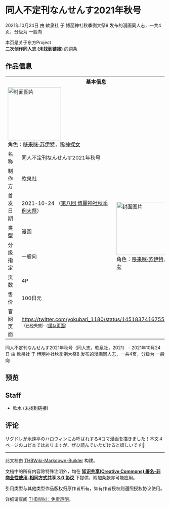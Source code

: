 # 同人不定刊なんせんす2021年秋号

<!-- source html: G:\repos\THBWiki-Markdown-Builder\THBWikiMarkdown\Temp\main\9\99\ns0%3A%E5%90%8C%E4%BA%BA%E4%B8%8D%E5%AE%9A%E5%88%8A%E3%81%AA%E3%82%93%E3%81%9B%E3%82%93%E3%81%992021%E5%B9%B4%E7%A7%8B%E5%8F%B7.html -->

2021年10月24日 由 軟泉社 于 博丽神社秋季例大祭8 发布的漫画同人志，一共4页，分级为 一般向

本页是关于东方Project  
 **二次创作同人志 (未找到链接)** 的词条

## 作品信息

<table><tbody><tr><th colspan="3">基本信息</th></tr><tr><td class="cover-artwork-mobile" colspan="2"><a href="./文件-同人不定刊なんせんす2021年秋号封面.jpg.md" class="image" title="封面图片"><img alt="封面图片" src="https://upload.thwiki.cc/thumb/3/36/%E5%90%8C%E4%BA%BA%E4%B8%8D%E5%AE%9A%E5%88%8A%E3%81%AA%E3%82%93%E3%81%9B%E3%82%93%E3%81%992021%E5%B9%B4%E7%A7%8B%E5%8F%B7%E5%B0%81%E9%9D%A2.jpg/168px-%E5%90%8C%E4%BA%BA%E4%B8%8D%E5%AE%9A%E5%88%8A%E3%81%AA%E3%82%93%E3%81%9B%E3%82%93%E3%81%992021%E5%B9%B4%E7%A7%8B%E5%8F%B7%E5%B0%81%E9%9D%A2.jpg" decoding="async" loading="lazy" width="168" height="168" srcset="https://upload.thwiki.cc/thumb/3/36/%E5%90%8C%E4%BA%BA%E4%B8%8D%E5%AE%9A%E5%88%8A%E3%81%AA%E3%82%93%E3%81%9B%E3%82%93%E3%81%992021%E5%B9%B4%E7%A7%8B%E5%8F%B7%E5%B0%81%E9%9D%A2.jpg/252px-%E5%90%8C%E4%BA%BA%E4%B8%8D%E5%AE%9A%E5%88%8A%E3%81%AA%E3%82%93%E3%81%9B%E3%82%93%E3%81%992021%E5%B9%B4%E7%A7%8B%E5%8F%B7%E5%B0%81%E9%9D%A2.jpg 1.5x, https://upload.thwiki.cc/thumb/3/36/%E5%90%8C%E4%BA%BA%E4%B8%8D%E5%AE%9A%E5%88%8A%E3%81%AA%E3%82%93%E3%81%9B%E3%82%93%E3%81%992021%E5%B9%B4%E7%A7%8B%E5%8F%B7%E5%B0%81%E9%9D%A2.jpg/336px-%E5%90%8C%E4%BA%BA%E4%B8%8D%E5%AE%9A%E5%88%8A%E3%81%AA%E3%82%93%E3%81%9B%E3%82%93%E3%81%992021%E5%B9%B4%E7%A7%8B%E5%8F%B7%E5%B0%81%E9%9D%A2.jpg 2x" data-file-width="906" data-file-height="906"></a><div class="cover-char">角色：<a href="./哆来咪·苏伊特.md" title="哆来咪·苏伊特">哆来咪·苏伊特</a>，<a href="./稀神探女.md" title="稀神探女">稀神探女</a></div></td>
</tr><tr><td class="label">名称</td><td colspan="2"> 同人不定刊なんせんす2021年秋号 </td></tr><tr><td class="label">制作方</td><td><a href="./軟泉社.md" title="軟泉社">軟泉社</a></td><td class="cover-artwork" rowspan="6" style="min-width:168px;"><a href="./文件-同人不定刊なんせんす2021年秋号封面.jpg.md" class="image" title="封面图片"><img alt="封面图片" src="https://upload.thwiki.cc/thumb/3/36/%E5%90%8C%E4%BA%BA%E4%B8%8D%E5%AE%9A%E5%88%8A%E3%81%AA%E3%82%93%E3%81%9B%E3%82%93%E3%81%992021%E5%B9%B4%E7%A7%8B%E5%8F%B7%E5%B0%81%E9%9D%A2.jpg/168px-%E5%90%8C%E4%BA%BA%E4%B8%8D%E5%AE%9A%E5%88%8A%E3%81%AA%E3%82%93%E3%81%9B%E3%82%93%E3%81%992021%E5%B9%B4%E7%A7%8B%E5%8F%B7%E5%B0%81%E9%9D%A2.jpg" decoding="async" loading="lazy" width="168" height="168" srcset="https://upload.thwiki.cc/thumb/3/36/%E5%90%8C%E4%BA%BA%E4%B8%8D%E5%AE%9A%E5%88%8A%E3%81%AA%E3%82%93%E3%81%9B%E3%82%93%E3%81%992021%E5%B9%B4%E7%A7%8B%E5%8F%B7%E5%B0%81%E9%9D%A2.jpg/252px-%E5%90%8C%E4%BA%BA%E4%B8%8D%E5%AE%9A%E5%88%8A%E3%81%AA%E3%82%93%E3%81%9B%E3%82%93%E3%81%992021%E5%B9%B4%E7%A7%8B%E5%8F%B7%E5%B0%81%E9%9D%A2.jpg 1.5x, https://upload.thwiki.cc/thumb/3/36/%E5%90%8C%E4%BA%BA%E4%B8%8D%E5%AE%9A%E5%88%8A%E3%81%AA%E3%82%93%E3%81%9B%E3%82%93%E3%81%992021%E5%B9%B4%E7%A7%8B%E5%8F%B7%E5%B0%81%E9%9D%A2.jpg/336px-%E5%90%8C%E4%BA%BA%E4%B8%8D%E5%AE%9A%E5%88%8A%E3%81%AA%E3%82%93%E3%81%9B%E3%82%93%E3%81%992021%E5%B9%B4%E7%A7%8B%E5%8F%B7%E5%B0%81%E9%9D%A2.jpg 2x" data-file-width="906" data-file-height="906"></a><div class="cover-char">角色：<a href="./哆来咪·苏伊特.md" title="哆来咪·苏伊特">哆来咪·苏伊特</a>，<a href="./稀神探女.md" title="稀神探女">稀神探女</a></div></td>
</tr><tr><td class="label">首发日期</td><td>2021-10-24&#160;（<a href="/展会作品列表?e=%E5%8D%9A%E4%B8%BD%E7%A5%9E%E7%A4%BE%E7%A7%8B%E5%AD%A3%E4%BE%8B%E5%A4%A7%E7%A5%AD%238">第八回 博麗神社秋季例大祭</a>）</td></tr><tr><td class="label">类型</td><td>漫画</td></tr><tr><td class="label">分级指定</td><td>一般向</td></tr><tr><td class="label">页数</td><td>4P</td></tr><tr><td class="label">售价</td><td>100日元</td></tr>
<tr><td class="label">官网页面</td><td colspan="2"><a rel="nofollow" class="external free" href="https://twitter.com/yokubari_1180/status/1451837416755515397">https://twitter.com/yokubari_1180/status/1451837416755515397</a><br><span style="font-family: sans-serif; cursor: default; color:#555; font-size: 0.8em; bottom: 0.1em; font-weight: bold;" title="连接到已经失效网页">（已经失效）</span><small>（<a rel="nofollow" class="external text" href="https://web.archive.org/web/20211023105225/https://twitter.com/yokubari_1180/status/1451837416755515397">缓存页面</a>）</small></td></tr></tbody></table>

同人不定刊なんせんす2021年秋号（同人志，軟泉社，2021） - 2021年10月24日 由 軟泉社 于 博丽神社秋季例大祭8 发布的漫画同人志，一共4页，分级为 一般向

## 预览

## Staff
- 軟水 (未找到链接)


## 评论
  
サグドレが永遠亭のハロウィンにお呼ばれする4コマ漫画を描きました！本文４ページのコピ本ではありますが、ぜひ読んでいただけると嬉しいです🎃
  
  
  

  





---

此文档由 [THBWiki-Markdown-Builder](https://github.com/Delsin-Yu/THBWiki-Markdown-Builder) 构建。

文档中的所有内容除特殊注明外，均在 [**知识共享(Creative Commons) 署名-非商业性使用-相同方式共享 3.0 协议**](https://creativecommons.org/licenses/by-sa/3.0/deed.zh-hans) 下提供，附加条款亦可能应用。

引用类型与其他类型作品版权归原作者所有，如有作者授权则遵照授权协议使用。

详细请查阅 [THBWiki：免责声明](https://thbwiki.cc/THBWiki:%E5%85%8D%E8%B4%A3%E5%A3%B0%E6%98%8E)。

